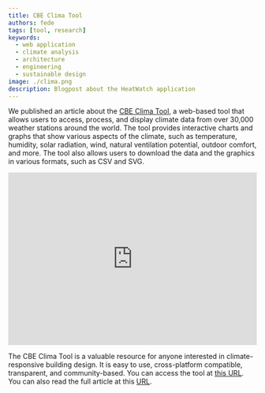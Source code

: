 ```yaml
---
title: CBE Clima Tool
authors: fede
tags: [tool, research]
keywords: 
  - web application
  - climate analysis
  - architecture
  - engineering
  - sustainable design
image: ./clima.png
description: Blogpost about the HeatWatch application
---
```


We published an article about the [CBE Clima Tool](/docs/tools/cbe-clima-tool), a web-based tool that allows users to access, process, and display climate data from over 30,000 weather stations around the world. 
The tool provides interactive charts and graphs that show various aspects of the climate, such as temperature, humidity, solar radiation, wind, natural ventilation potential, outdoor comfort, and more. 
The tool also allows users to download the data and the graphics in various formats, such as CSV and SVG.

<iframe width="100%" height="350" class="youtube-video" src="https://www.youtube.com/embed/VJ_wOHadVdw?si=fO_gaJd37ytkN93e" title="YouTube video player" frameborder="0" allow="accelerometer; autoplay; clipboard-write; encrypted-media; gyroscope; picture-in-picture; web-share" allowfullscreen></iframe>

<!--truncate-->

The CBE Clima Tool is a valuable resource for anyone interested in climate-responsive building design. 
It is easy to use, cross-platform compatible, transparent, and community-based. 
You can access the tool at [this URL](https://clima.cbe.berkeley.edu). 
You can also read the full article at this [URL](https://link.springer.com/article/10.1007/s12273-023-1090-5).